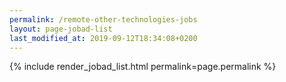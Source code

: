 ```yaml
---
permalink: /remote-other-technologies-jobs
layout: page-jobad-list
last_modified_at: 2019-09-12T18:34:08+0200
---
```

{% include render_jobad_list.html permalink=page.permalink %}
